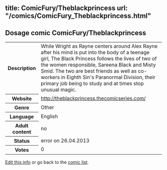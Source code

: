 title: ComicFury/Theblackprincess
url: "/comics/ComicFury_Theblackprincess.html"
---
Dosage comic ComicFury/Theblackprincess
-----------------------------------------

<p id="msg"></p>
<script type="text/javascript">
if (window.location.search === '?edit_info_mail=sent_ok') {
  var elem = document.getElementById("msg");
  elem.innerHTML = 'Edited information sucessfully sent.';
  elem.className = 'ok';
}
</script>
<table class="comicinfo">
<tr>
<th>Description</th><td>While Wright as Rayne centers around Alex Rayne after his mind is put into the body of a teenage girl, The Black Princess follows the lives of two of the women responsible, Sareena Black and Misty Smid. The two are best friends as well as co-workers in Eighth Sin's Paranormal Division, their primary job being to study and at times stop unusual magic.</td>
</tr>
<tr>
<th>Website</th><td><a href="http://theblackprincess.thecomicseries.com/">http://theblackprincess.thecomicseries.com/</a></td>
</tr>
<tr>
<th>Genre</th><td>Other</td>
</tr>
<tr>
<th>Language</th><td>English</td>
</tr>
<tr>
<th>Adult content</th><td>no</td>
</tr>
<tr>
<th>Status</th><td>error on 26.04.2013</td>
</tr>
<tr>
<th>Votes</th><td>0</td>
</tr>
</table>

[Edit this info](ComicFury_Theblackprincess_edit.html) or go back to the [comic list](../comic-index.html).
